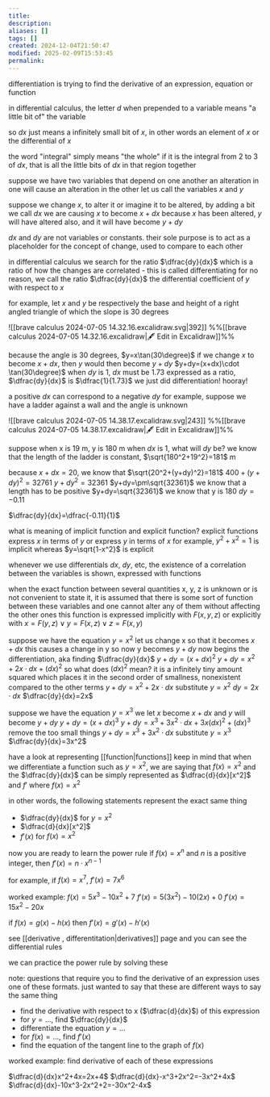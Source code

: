 ```yaml
---
title: 
description: 
aliases: []
tags: []
created: 2024-12-04T21:50:47
modified: 2025-02-09T15:53:45
permalink:
---
```



differentiation is trying to find the derivative of an expression, equation or function

in differential calculus, the letter $d$ when prepended to a variable means "a little bit of" the variable


so $dx$ just means a infinitely small bit of $x$, in other words an element of $x$ or the differential of $x$

the word "integral" simply means "the whole"
if it is the integral from 2 to 3 of $dx$, that is all the little bits of $dx$ in that region together

suppose we have two variables that depend on one another
an alteration in one will cause an alteration in the other
let us call the variables $x$ and $y$

suppose we change $x$, to alter it or imagine it to be altered, by adding a bit we call $dx$
we are causing $x$ to become $x+dx$ 
because $x$ has been altered, $y$ will have altered also, and it will have become $y+dy$

$dx$ and $dy$ are not variables or constants.
their sole purpose is to act as a placeholder for the concept of change, used to compare to each other

in differential calculus we search for the ratio $\dfrac{dy}{dx}$ which is a ratio of how the changes are correlated - this is called differentiating
for no reason, we call the ratio $\dfrac{dy}{dx}$ the differential coefficient of $y$ with respect to $x$

for example, let $x$ and $y$ be respectively the base and height of a right angled triangle of which the slope is 30 degrees

![[brave calculus 2024-07-05 14.32.16.excalidraw.svg|392]]
%%[[brave calculus 2024-07-05 14.32.16.excalidraw|🖋 Edit in Excalidraw]]%%

because the angle is 30 degrees, $y=x\tan(30\degree)$
if we change $x$ to become $x+dx$, then $y$ would then become $y+dy$
$y+dy=(x+dx)\cdot \tan(30\degree)$
when $dy$ is 1, $dx$ must be $1.73$
expressed as a ratio, $\dfrac{dy}{dx}$ is $\dfrac{1}{1.73}$
we just did differentiation! hooray!

a positive $dx$ can correspond to a negative $dy$
for example, suppose we have a ladder against a wall and the angle is unknown

![[brave calculus 2024-07-05 14.38.17.excalidraw.svg|243]]
%%[[brave calculus 2024-07-05 14.38.17.excalidraw|🖋 Edit in Excalidraw]]%%

suppose when x is 19 m, y is 180 m
when $dx$ is 1, what will $dy$ be?
we know that the length of the ladder is constant, $\sqrt{180^2+19^2}=181$  m

because $x+dx=20$, we know that $\sqrt{20^2+(y+dy)^2}=181$
$400+(y+dy)^2=32761$
$y+dy^2=32361$
$y+dy=\pm\sqrt{32361}$
we know that a length has to be positive
$y+dy=\sqrt{32361}$
we know that y is 180
$dy=-0.11$

$\dfrac{dy}{dx}=\dfrac{-0.11}{1}$


what is meaning of implicit function and explicit function?
explicit functions express $x$ in terms of $y$ or express $y$ in terms of $x$ 
for example, $y^2+x^2=1$ is implicit whereas $y=\sqrt{1-x^2}$ is explicit

whenever we use differentials $dx$, $dy$, etc, the existence of a correlation between the variables is shown, expressed with functions

when the exact function between several quantities x, y, z is unknown or is not convenient to state it, it is assumed that there is some sort of function between these variables and one cannot alter any of them without affecting the other ones
this function is expressed implicitly with $F(x,y,z)$ or explicitly with $x=F(y,z)\lor y=F(x,z)\lor z=F(x,y)$

suppose we have the equation $y=x^2$
let us change x so that it becomes $x+dx$
this causes a change in y so now y becomes $y+dy$
now begins the differentiation, aka finding $\dfrac{dy}{dx}$
$y+dy=(x+dx)^2$
$y+dy=x^2+2x\cdot dx+(dx)^2$
so what does $(dx)^2$ mean? it is a infinitely tiny amount squared which places it in the second order of smallness, nonexistent compared to the other terms
$y+dy=x^2+2x\cdot dx$
substitute $y=x^2$
$dy=2x\cdot dx$
$\dfrac{dy}{dx}=2x$

suppose we have the equation $y=x^3$
we let $x$ become $x+dx$ and $y$ will become $y+dy$
$y+dy=(x+dx)^3$
$y+dy=x^3+3x^2\cdot dx+3x(dx)^2+(dx)^3$
remove the too small things
$y+dy=x^3+3x^2\cdot dx$
substitute $y=x^3$
$\dfrac{dy}{dx}=3x^2$

have a look at representing [[function|functions]]
keep in mind that when we differentiate a function such as $y=x^2$, we are saying that $f(x)=x^2$ and the $\dfrac{dy}{dx}$ can be simply represented as $\dfrac{d}{dx}[x^2]$ and $f'$ where $f(x)=x^2$

in other words, the following statements represent the exact same thing
- $\dfrac{dy}{dx}$ for $y=x^2$
- $\dfrac{d}{dx}[x^2]$
- $f'(x)$ for $f(x)=x^2$



now you are ready to learn the power rule
if $f(x) = x^n$ and $n$ is a positive integer, then $f'(x)=n\cdot x^{n-1}$

for example, if $f(x)=x^7$, $f'(x)=7x^6$

worked example: $f(x)=5x^3-10x^2+7$
$f'(x)=5(3x^2)-10(2x)+0$
$f'(x)=15x^2-20x$


if $f(x)=g(x)−h(x)$ then $f′(x)=g′(x)−h′(x)$


see [[derivative , differentitation|derivatives]] page and you can see the differential rules

we can practice the power rule by solving these


note: questions that require you to find the derivative of an expression uses one of these formats. just wanted to say that these are different ways to say the same thing
- find the derivative with respect to x ($\dfrac{d}{dx}$) of this expression
- for $y=...$, find $\dfrac{dy}{dx}$
- differentiate the equation $y=...$
- for $f(x)=...$, find $f'(x)$
- find the equation of the tangent line to the graph of $f(x)$


worked example: find derivative of each of these expressions

$\dfrac{d}{dx}x^2+4x=2x+4$
$\dfrac{d}{dx}-x^3+2x^2=-3x^2+4x$
$\dfrac{d}{dx}-10x^3-2x^2+2=-30x^2-4x$
